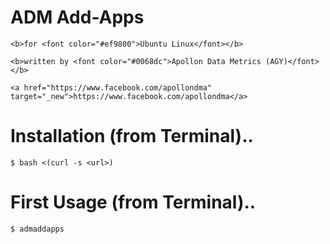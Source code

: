 # ADM Add-Apps

	<b>for <font color="#ef9800">Ubuntu Linux</font></b>

	<b>written by <font color="#0068dc">Apollon Data Metrics (AGY)</font></b>
	
	<a href="https://www.facebook.com/apollondma" target="_new">https://www.facebook.com/apollondma</a>

# Installation (from Terminal)..

	$ bash <(curl -s <url>)

# First Usage (from Terminal)..

	$ admaddapps

	
